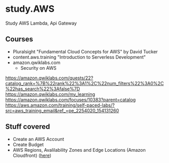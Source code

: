 # study.AWS
Study AWS Lambda, Api Gateway


## Courses

- Pluralsight "Fundamental Cloud Concepts for AWS" by David Tucker
- content.aws.training "Introduction to Serverless Development"
- amazon.qwiklabs.com
  + Security on AWS

https://amazon.qwiklabs.com/quests/22?catalog_rank=%7B%22rank%22%3A1%2C%22num_filters%22%3A0%2C%22has_search%22%3Afalse%7D
https://amazon.qwiklabs.com/my_learning
https://amazon.qwiklabs.com/focuses/10383?parent=catalog
https://aws.amazon.com/training/self-paced-labs/?src=aws_training_email&ref_=pe_2254020_154131260

## Stuff covered
- Create an AWS Account
- Create Budget
- AWS Regions, Avalilability Zones and Edge Locations (Amazon Cloudfront) ([here](docs/aws-global-infrastructure.md))  
